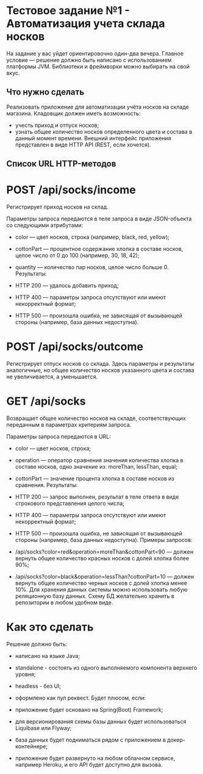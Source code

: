 # Тестовое задание №1 - Автоматизация учета склада носков
 На задание у вас уйдет ориентировочно один-два вечера. Главное условие — решение должно быть написано с использованием платформы JVM. Библиотеки и фреймворки можно выбирать на свой вкус.

## Что нужно сделать
 Реализовать приложение для автоматизации учёта носков на складе магазина. Кладовщик должен иметь возможность:

* учесть приход и отпуск носков;
* узнать общее количество носков определенного цвета и состава в данный момент времени.
 Внешний интерфейс приложения представлен в виде HTTP API (REST, если хочется).

## Список URL HTTP-методов
# POST /api/socks/income
 Регистрирует приход носков на склад.

 Параметры запроса передаются в теле запроса в виде JSON-объекта со следующими атрибутами:

* color — цвет носков, строка (например, black, red, yellow);
* cottonPart — процентное содержание хлопка в составе носков, целое число от 0 до 100 (например, 30, 18, 42);
* quantity — количество пар носков, целое число больше 0.
 Результаты:

* HTTP 200 — удалось добавить приход;
* HTTP 400 — параметры запроса отсутствуют или имеют некорректный формат;
* HTTP 500 — произошла ошибка, не зависящая от вызывающей стороны (например, база данных недоступна).

# POST /api/socks/outcome
 Регистрирует отпуск носков со склада. Здесь параметры и результаты аналогичные, но общее количество носков указанного цвета и состава не увеличивается, а уменьшается.

# GET /api/socks
 Возвращает общее количество носков на складе, соответствующих переданным в параметрах критериям запроса.

 Параметры запроса передаются в URL:

* color — цвет носков, строка;
* operation — оператор сравнения значения количества хлопка в составе носков, одно значение из: moreThan, lessThan, equal;
* cottonPart — значение процента хлопка в составе носков из сравнения.
 Результаты:

* HTTP 200 — запрос выполнен, результат в теле ответа в виде строкового представления целого числа;
* HTTP 400 — параметры запроса отсутствуют или имеют некорректный формат;
* HTTP 500 — произошла ошибка, не зависящая от вызывающей стороны (например, база данных недоступна).
 Примеры запросов:

*  /api/socks?color=red&operation=moreThan&cottonPart=90 — должен вернуть общее количество красных носков с долей хлопка более 90%;
*  /api/socks?color=black&operation=lessThan?cottonPart=10 — должен вернуть общее количество черных носков с долей хлопка менее 10%.
 Для хранения данных системы можно использовать любую реляционную базу данных. Схему БД желательно хранить в репозитории в любом удобном виде.

# Как это сделать
 Решение должно быть:

* написано на языке Java;
* standalone - состоять из одного выполняемого компонента верхнего уровня;
* headless - без UI;
* оформлено как пул реквест.
 Будет плюсом, если:

* приложение будет основано на Spring(Boot) Framework;
* для версионирования схемы базы данных будет использоваться Liquibase или Flyway;
* база данных будет подниматься рядом с приложением в докер-контейнере;
* приложение будет развернуто на любом облачном сервисе, например Heroku, и его API будет доступно для вызова.